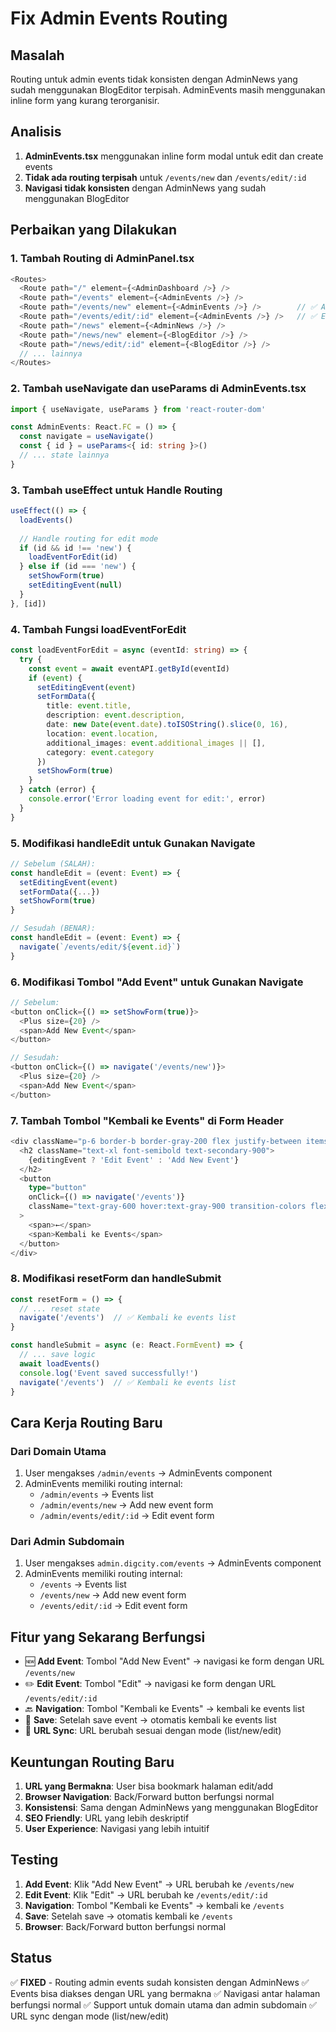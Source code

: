 # Fix Admin Events Routing

## Masalah
Routing untuk admin events tidak konsisten dengan AdminNews yang sudah menggunakan BlogEditor terpisah. AdminEvents masih menggunakan inline form yang kurang terorganisir.

## Analisis
1. **AdminEvents.tsx** menggunakan inline form modal untuk edit dan create events
2. **Tidak ada routing terpisah** untuk `/events/new` dan `/events/edit/:id`
3. **Navigasi tidak konsisten** dengan AdminNews yang sudah menggunakan BlogEditor

## Perbaikan yang Dilakukan

### 1. Tambah Routing di AdminPanel.tsx
```typescript
<Routes>
  <Route path="/" element={<AdminDashboard />} />
  <Route path="/events" element={<AdminEvents />} />
  <Route path="/events/new" element={<AdminEvents />} />        // ✅ Add new event
  <Route path="/events/edit/:id" element={<AdminEvents />} />   // ✅ Edit existing event
  <Route path="/news" element={<AdminNews />} />
  <Route path="/news/new" element={<BlogEditor />} />
  <Route path="/news/edit/:id" element={<BlogEditor />} />
  // ... lainnya
</Routes>
```

### 2. Tambah useNavigate dan useParams di AdminEvents.tsx
```typescript
import { useNavigate, useParams } from 'react-router-dom'

const AdminEvents: React.FC = () => {
  const navigate = useNavigate()
  const { id } = useParams<{ id: string }>()
  // ... state lainnya
}
```

### 3. Tambah useEffect untuk Handle Routing
```typescript
useEffect(() => {
  loadEvents()
  
  // Handle routing for edit mode
  if (id && id !== 'new') {
    loadEventForEdit(id)
  } else if (id === 'new') {
    setShowForm(true)
    setEditingEvent(null)
  }
}, [id])
```

### 4. Tambah Fungsi loadEventForEdit
```typescript
const loadEventForEdit = async (eventId: string) => {
  try {
    const event = await eventAPI.getById(eventId)
    if (event) {
      setEditingEvent(event)
      setFormData({
        title: event.title,
        description: event.description,
        date: new Date(event.date).toISOString().slice(0, 16),
        location: event.location,
        additional_images: event.additional_images || [],
        category: event.category
      })
      setShowForm(true)
    }
  } catch (error) {
    console.error('Error loading event for edit:', error)
  }
}
```

### 5. Modifikasi handleEdit untuk Gunakan Navigate
```typescript
// Sebelum (SALAH):
const handleEdit = (event: Event) => {
  setEditingEvent(event)
  setFormData({...})
  setShowForm(true)
}

// Sesudah (BENAR):
const handleEdit = (event: Event) => {
  navigate(`/events/edit/${event.id}`)
}
```

### 6. Modifikasi Tombol "Add Event" untuk Gunakan Navigate
```typescript
// Sebelum:
<button onClick={() => setShowForm(true)}>
  <Plus size={20} />
  <span>Add New Event</span>
</button>

// Sesudah:
<button onClick={() => navigate('/events/new')}>
  <Plus size={20} />
  <span>Add New Event</span>
</button>
```

### 7. Tambah Tombol "Kembali ke Events" di Form Header
```typescript
<div className="p-6 border-b border-gray-200 flex justify-between items-center">
  <h2 className="text-xl font-semibold text-secondary-900">
    {editingEvent ? 'Edit Event' : 'Add New Event'}
  </h2>
  <button
    type="button"
    onClick={() => navigate('/events')}
    className="text-gray-600 hover:text-gray-900 transition-colors flex items-center space-x-2"
  >
    <span>←</span>
    <span>Kembali ke Events</span>
  </button>
</div>
```

### 8. Modifikasi resetForm dan handleSubmit
```typescript
const resetForm = () => {
  // ... reset state
  navigate('/events')  // ✅ Kembali ke events list
}

const handleSubmit = async (e: React.FormEvent) => {
  // ... save logic
  await loadEvents()
  console.log('Event saved successfully!')
  navigate('/events')  // ✅ Kembali ke events list
}
```

## Cara Kerja Routing Baru

### Dari Domain Utama
1. User mengakses `/admin/events` → AdminEvents component
2. AdminEvents memiliki routing internal:
   - `/admin/events` → Events list
   - `/admin/events/new` → Add new event form
   - `/admin/events/edit/:id` → Edit event form

### Dari Admin Subdomain
1. User mengakses `admin.digcity.com/events` → AdminEvents component
2. AdminEvents memiliki routing internal:
   - `/events` → Events list
   - `/events/new` → Add new event form
   - `/events/edit/:id` → Edit event form

## Fitur yang Sekarang Berfungsi
- 🆕 **Add Event**: Tombol "Add New Event" → navigasi ke form dengan URL `/events/new`
- ✏️ **Edit Event**: Tombol "Edit" → navigasi ke form dengan URL `/events/edit/:id`
- 🔙 **Navigation**: Tombol "Kembali ke Events" → kembali ke events list
- 💾 **Save**: Setelah save event → otomatis kembali ke events list
- 🔄 **URL Sync**: URL berubah sesuai dengan mode (list/new/edit)

## Keuntungan Routing Baru
1. **URL yang Bermakna**: User bisa bookmark halaman edit/add
2. **Browser Navigation**: Back/Forward button berfungsi normal
3. **Konsistensi**: Sama dengan AdminNews yang menggunakan BlogEditor
4. **SEO Friendly**: URL yang lebih deskriptif
5. **User Experience**: Navigasi yang lebih intuitif

## Testing
1. **Add Event**: Klik "Add New Event" → URL berubah ke `/events/new`
2. **Edit Event**: Klik "Edit" → URL berubah ke `/events/edit/:id`
3. **Navigation**: Tombol "Kembali ke Events" → kembali ke `/events`
4. **Save**: Setelah save → otomatis kembali ke `/events`
5. **Browser**: Back/Forward button berfungsi normal

## Status
✅ **FIXED** - Routing admin events sudah konsisten dengan AdminNews
✅ Events bisa diakses dengan URL yang bermakna
✅ Navigasi antar halaman berfungsi normal
✅ Support untuk domain utama dan admin subdomain
✅ URL sync dengan mode (list/new/edit)
